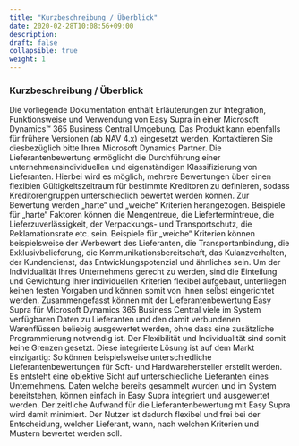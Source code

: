 ```yaml
---
title: "Kurzbeschreibung / Überblick"
date: 2020-02-28T10:08:56+09:00
description: 
draft: false
collapsible: true
weight: 1
---
```

### Kurzbeschreibung / Überblick

Die vorliegende Dokumentation enthält Erläuterungen zur Integration, Funktionsweise und 
Verwendung von Easy Supra in einer Microsoft Dynamics™ 365 Business Central Umgebung. Das Produkt kann ebenfalls für frühere Versionen (ab NAV 4.x) eingesetzt werden. 
Kontaktieren Sie diesbezüglich bitte Ihren Microsoft Dynamics Partner.
Die Lieferantenbewertung ermöglicht die Durchführung einer unternehmensindividuellen und 
eigenständigen Klassifizierung von Lieferanten. Hierbei wird es möglich, mehrere Bewertungen über einen flexiblen Gültigkeitszeitraum für bestimmte Kreditoren zu definieren, sodass 
Kreditorengruppen unterschiedlich bewertet werden können. Zur Bewertung werden „harte“ 
und „weiche“ Kriterien herangezogen. Beispiele für „harte“ Faktoren können die Mengentreue, die Liefertermintreue, die Lieferzuverlässigkeit, der Verpackungs- und Transportschutz, die Reklamationsrate etc. sein. Beispiele für „weiche“ Kriterien können beispielsweise 
der Werbewert des Lieferanten, die Transportanbindung, die Exklusivbelieferung, die Kommunikationsbereitschaft, das Kulanzverhalten, der Kundendienst, das Entwicklungspotenzial 
und ähnliches sein. Um der Individualität Ihres Unternehmens gerecht zu werden, sind die 
Einteilung und Gewichtung Ihrer individuellen Kriterien flexibel aufgebaut, unterliegen keinen 
festen Vorgaben und können somit von Ihnen selbst eingerichtet werden. 
Zusammengefasst können mit der Lieferantenbewertung Easy Supra für Microsoft Dynamics 365 Business Central viele im System verfügbaren Daten zu Lieferanten und den damit 
verbundenen Warenflüssen beliebig ausgewertet werden, ohne dass eine zusätzliche Programmierung notwendig ist. Der Flexibilität und Individualität sind somit keine Grenzen gesetzt. Diese integrierte Lösung ist auf dem Markt einzigartig: So können beispielsweise unterschiedliche Lieferantenbewertungen für Soft- und Hardwarehersteller erstellt werden. Es 
entsteht eine objektive Sicht auf unterschiedliche Lieferanten eines Unternehmens. Daten 
welche bereits gesammelt wurden und im System bereitstehen, können einfach in 
Easy Supra integriert und ausgewertet werden. Der zeitliche Aufwand für die Lieferantenbewertung mit Easy Supra wird damit minimiert. Der Nutzer ist dadurch flexibel und frei bei der 
Entscheidung, welcher Lieferant, wann, nach welchen Kriterien und Mustern bewertet werden 
soll.